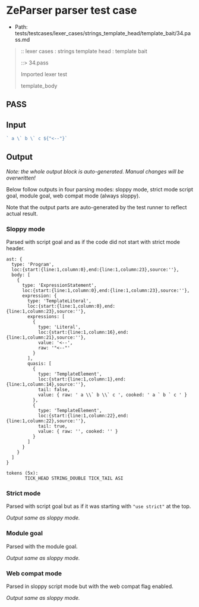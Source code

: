 # ZeParser parser test case

- Path: tests/testcases/lexer_cases/strings_template_head/template_bait/34.pass.md

> :: lexer cases : strings template head : template bait
>
> ::> 34.pass
>
> Imported lexer test
>
> template_body

## PASS

## Input

`````js
` a \` b \` c ${"<--"}`
`````

## Output

_Note: the whole output block is auto-generated. Manual changes will be overwritten!_

Below follow outputs in four parsing modes: sloppy mode, strict mode script goal, module goal, web compat mode (always sloppy).

Note that the output parts are auto-generated by the test runner to reflect actual result.

### Sloppy mode

Parsed with script goal and as if the code did not start with strict mode header.

`````
ast: {
  type: 'Program',
  loc:{start:{line:1,column:0},end:{line:1,column:23},source:''},
  body: [
    {
      type: 'ExpressionStatement',
      loc:{start:{line:1,column:0},end:{line:1,column:23},source:''},
      expression: {
        type: 'TemplateLiteral',
        loc:{start:{line:1,column:0},end:{line:1,column:23},source:''},
        expressions: [
          {
            type: 'Literal',
            loc:{start:{line:1,column:16},end:{line:1,column:21},source:''},
            value: '<--',
            raw: '"<--"'
          }
        ],
        quasis: [
          {
            type: 'TemplateElement',
            loc:{start:{line:1,column:1},end:{line:1,column:14},source:''},
            tail: false,
            value: { raw: ' a \\` b \\` c ', cooked: ' a ` b ` c ' }
          },
          {
            type: 'TemplateElement',
            loc:{start:{line:1,column:22},end:{line:1,column:22},source:''},
            tail: true,
            value: { raw: '', cooked: '' }
          }
        ]
      }
    }
  ]
}

tokens (5x):
       TICK_HEAD STRING_DOUBLE TICK_TAIL ASI
`````

### Strict mode

Parsed with script goal but as if it was starting with `"use strict"` at the top.

_Output same as sloppy mode._

### Module goal

Parsed with the module goal.

_Output same as sloppy mode._

### Web compat mode

Parsed in sloppy script mode but with the web compat flag enabled.

_Output same as sloppy mode._
